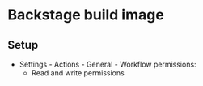# Backstage build image

## Setup

* Settings - Actions - General - Workflow permissions:
  * Read and write permissions
